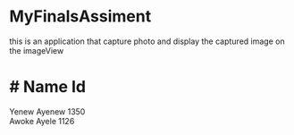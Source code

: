 # MyFinalsAssiment
this is an application that capture photo and display the captured image on the imageView<br>
# # Name                                  Id<br>
Yenew Ayenew                          1350<br>
Awoke Ayele                           1126<br>
